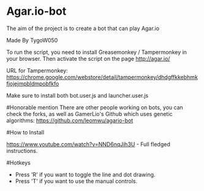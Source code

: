 # Agar.io-bot
The aim of the project is to create a bot that can play Agar.io

Made By TygoW050

To run the script, you need to install Greasemonkey / Tampermonkey in your browser. Then activate the script on the page http://agar.io/

URL for Tampermonkey: https://chrome.google.com/webstore/detail/tampermonkey/dhdgffkkebhmkfjojejmpbldmpobfkfo

Make sure to install both bot.user.js and launcher.user.js

#Honorable mention
There are other people working on bots, you can check the forks, as well as GamerLio's Github which uses genetic algorithms: https://github.com/leomwu/agario-bot

#How to Install


https://www.youtube.com/watch?v=NND6nqJih3U - Full fledged instructions.

#Hotkeys

* Press 'R' if you want to toggle the line and dot drawing.
* Press 'T' if you want to use the manual controls.
